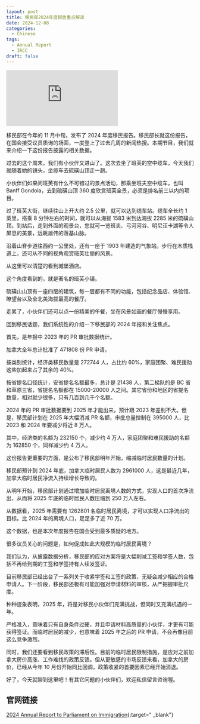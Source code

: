 ```yaml
---
layout: post
title: 移民部2024年度报告重点解读
date: 2024-12-08
categories:
  - Chinese
tags:
  - Annual Report
  - IRCC
draft: false
---
```


<div class="videoWrapper">
<iframe src="https://www.youtube.com/embed/y0HdyQ8frOo" title="YouTube video player" frameborder="0" allow="accelerometer; autoplay; clipboard-write; encrypted-media; gyroscope; picture-in-picture" allowfullscreen></iframe>
</div>
<div style="display: flex; align-items: flex-start; justify-content: center; font-size: 14px; color: #777;"></div>

<!-- more -->

移民部在今年的 11 月中旬，发布了 2024 年度移民报告。移民部长就这份报告，在国会接受议员质询的场面，一度登上了过去几周的新闻热搜。本期节目，我们就来介绍一下这份报告披露的相关数据。

过去的这个周末，我们有小伙伴又进山了。这次去坐了班芙的空中缆车，今天我们就随着她的镜头，坐缆车去硫磺山顶走一趟。

小伙伴们如果问班芙有什么不可错过的景点活动，那乘坐班夫空中缆车，也叫 Banff Gondola，去到硫磺山顶 360 度欣赏班芙全景，必须是排名前三以内的项目。

过了班芙大街，继续往山上开大约 2.5 公里，就可以达到缆车站。缆车全长约 1 英里，搭乘 8 分钟左右的时间，就可以从海拔 1583 米到达海拔 2285 米的硫磺山顶。到站后，走到外面的观景台，您就可一览班夫、弓河河谷、明尼汪卡湖等令人屏息的美景，远眺雄伟的落基山脉。

沿着山脊步道往西约一公里处，还有一座于 1903 年建造的气象站。步行在木质栈道上，还可从不同的视角观赏班芙壮丽的风景。

从这里可以清楚的看到城堡酒店。

这个角度看到的，就是著名的班芙小镇。

硫磺山山顶有一座四层的建筑，每一层都有不同的功能，包括纪念品店、体验馆、瞭望台以及全北美海拔最高的餐厅。

走累了，小伙伴们还可以点一份精美的午餐，坐在风景如画的餐厅慢慢享用。

回到移民话题，我们系统性的介绍一下移民部的 2024 年报和关注焦点。

首先，是年报中 2023 年的 PR 审批数据统计。

加拿大全年总计批准了 471808 份 PR 申请。

按类别统计，经济类移民数量是 272744 人，占比约 60%，家庭团聚、难民援助这些加起来占了其余的 40%。

按省提名口径统计，安省提名名额最多，总计是 21438 人，第二梯队的是 BC 省和草原三省，省提名名额都在 15000-20000 人之间。其它省份和地区的省提名数量，相对就少很多，只有几百到几千个名额。

2024 年的 PR 审批数据要到 2025 年才能出来，预计跟 2023 年差别不大。但是，移民部计划在 2025 年大幅消减 PR 名额，审批总量控制在 395000 人，比 2023 和 2024 年要减少将近 8 万人。

其中，经济类的名额为 232150 个，减少约 4 万人，家庭团聚和难民援助的名额为 162850 个，同样减少约 4 万人。

这份报告更重要的方面，是公布了移民部明年开始，缩减临时居民数量的计划。

移民部预计到 2024 年底，加拿大临时居民人数为 2961000 人，这是最近几年，加拿大临时居民净流入持续增长导致的。

从明年开始，移民部计划通过增加临时居民离境人数的方式，实现人口的首次净流出，从而将 2025 年底的临时居民人数压缩到 250 万人左右。

从数据看，2025 年需要有 1262801 名临时居民离境，才可以实现人口净流出的目标。比 2024 年的离境人口，足足多了近 70 万。

这个数据，也是本次年度报告在国会受到最多质疑的地方。

很多议员关心的问题是，如何促成如此大规模的临时居民离境？

我们认为，从披露数据分析，移民部的应对方案将是大幅削减工签和学签人数，包括不再给到期的工签和学签持有人续发签证。

目前移民部已经出台了一系列关于收紧学签和工签的政策，无疑会减少相应的合格申请人。下一阶段，移民部还极有可能加强对申请材料的审核，从严把握审批尺度。

种种迹象表明，2025 年，将是对移民小伙伴们充满挑战，但同时又充满机遇的一年。

严格准入，意味着只有自身条件过硬，并且申请材料高质量的小伙伴，才更有可能获得签证。而临时居民的减少，也意味着 2025 年之后的 PR 申请，不会再像目前这么竞争激烈。

同时，我们还要看到移民政策的滞后性。目前的临时居民限制措施，是应对之前加拿大房价高涨、工作难找的政策反馈。但从更敏感的市场反馈来看，加拿大的房价，已经从今年 10 月份开始同比回调，政策收紧的首要因素已经开始消退。

好了，今天就聊到这里吧！有其它问题的小伙伴们，欢迎私信留言咨询喔。

## 官网链接

[2024 Annual Report to Parliament on Immigration](https://www.canada.ca/en/immigration-refugees-citizenship/corporate/publications-manuals/annual-report-parliament-immigration-2024.html){:target=" \_blank"}
